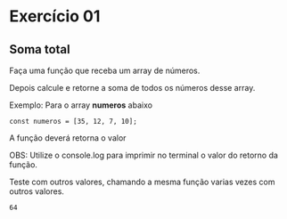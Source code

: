 # Exercício 01

## Soma total

Faça uma função que receba um array de números.

Depois calcule e retorne a soma de todos os números desse array.

Exemplo: Para o array **numeros** abaixo

```javascript=
const numeros = [35, 12, 7, 10];
```

A função deverá retorna o valor

OBS: Utilize o console.log para imprimir no terminal o valor do retorno da função. 

Teste com outros valores, chamando a mesma função varias vezes com outros valores.

```
64
```
